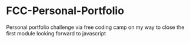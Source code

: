 # FCC-Personal-Portfolio
Personal portfolio challenge via free coding camp
on my way to close the first module
looking forward to javascript
